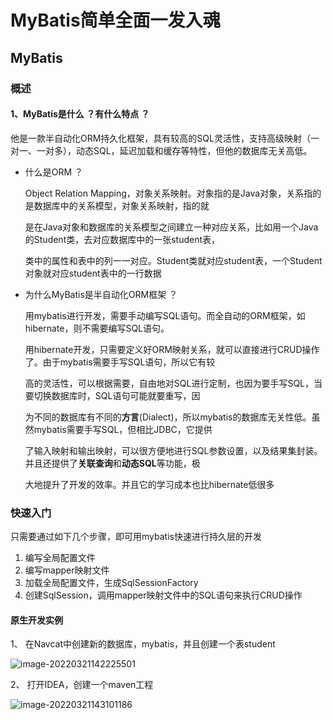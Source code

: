 # MyBatis简单全面一发入魂

## MyBatis

### 概述

#### 1、MyBatis是什么 ？有什么特点 ？

他是一款半自动化ORM持久化框架，具有较高的SQL灵活性，支持高级映射（一对一、一对多），动态SQL，延迟加载和缓存等特性，但他的数据库无关高低。

- 什么是ORM ？

  Object Relation Mapping，对象关系映射。对象指的是Java对象，关系指的是数据库中的关系模型，对象关系映射，指的就

  是在Java对象和数据库的关系模型之间建立一种对应关系，比如用一个Java的Student类，去对应数据库中的一张student表，

  类中的属性和表中的列一一对应。Student类就对应student表，一个Student对象就对应student表中的一行数据

- 为什么MyBatis是半自动化ORM框架 ？

  用mybatis进行开发，需要手动编写SQL语句。而全自动的ORM框架，如hibernate，则不需要编写SQL语句。

  用hibernate开发，只需要定义好ORM映射关系，就可以直接进行CRUD操作了。由于mybatis需要手写SQL语句，所以它有较

  高的灵活性，可以根据需要，自由地对SQL进行定制，也因为要手写SQL，当要切换数据库时，SQL语句可能就要重写，因

  为不同的数据库有不同的**方言**(Dialect)，所以mybatis的数据库无关性低。虽然mybatis需要手写SQL，但相比JDBC，它提供

  了输入映射和输出映射，可以很方便地进行SQL参数设置，以及结果集封装。并且还提供了**关联查询**和**动态SQL**等功能，极

  大地提升了开发的效率。并且它的学习成本也比hibernate低很多

### 快速入门

只需要通过如下几个步骤，即可用mybatis快速进行持久层的开发



1. 编写全局配置文件
2. 编写mapper映射文件
3. 加载全局配置文件，生成SqlSessionFactory
4. 创建SqlSession，调用mapper映射文件中的SQL语句来执行CRUD操作

#### 原生开发实例

1、 在Navcat中创建新的数据库，mybatis，并且创建一个表student



![image-20220321142225501](C:\Users\lemon\AppData\Roaming\Typora\typora-user-images\image-20220321142225501.png)



2、 打开IDEA，创建一个maven工程



![image-20220321143101186](C:\Users\lemon\AppData\Roaming\Typora\typora-user-images\image-20220321143101186.png)

